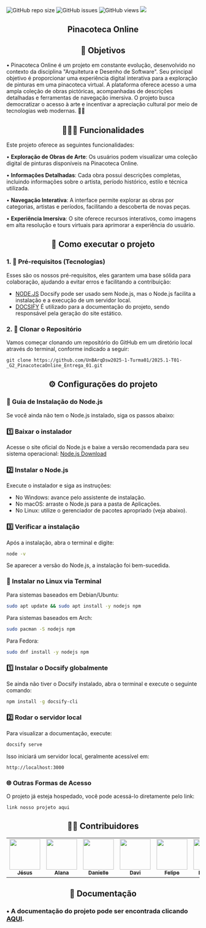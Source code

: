 <!-- Adiciona distintivos (shields) do GitHub -->
![GitHub repo size](https://img.shields.io/github/repo-size/UnBArqDsw2025-1-Turma01/2025.1-T01-_G2_PinacotecaOnline_Entrega_01?style=for-the-badge)
![GitHub issues](https://img.shields.io/github/issues/UnBArqDsw2025-1-Turma01/2025.1-T01-_G2_PinacotecaOnline_Entrega_01?style=for-the-badge)
![GitHub views](https://komarev.com/ghpvc/?username=UnBArqDsw2025-1-Turma01&repo=2025.1-T01-_G2_PinacotecaOnline_Entrega_01&color=blueviolet&style=for-the-badge&label=Views)
<img src="http://img.shields.io/static/v1?label=STATUS&message=Andamento&color=yellow&style=for-the-badge"/>

<!-- Título centralizado -->
<div align="center">
  <h2>Pinacoteca Online </h2>
</div>
<!-- Título centralizado -->
<div align="center">
  <h2>🎯 Objetivos </h2>
</div>
• Pinacoteca Online é um projeto em constante evolução, desenvolvido no contexto da disciplina "Arquitetura e Desenho de Software". Seu principal objetivo é proporcionar uma experiência digital interativa para a exploração de pinturas em uma pinacoteca virtual. A plataforma oferece acesso a uma ampla coleção de obras pictóricas, acompanhadas de descrições detalhadas e ferramentas de navegação imersiva. O projeto busca democratizar o acesso à arte e incentivar a apreciação cultural por meio de tecnologias web modernas. 🚀🎨

<!-- Título centralizado -->
<div align="center">
  <h2>👩🏾‍💻 Funcionalidades </h2>
</div

Este projeto oferece as seguintes funcionalidades:

• **Exploração de Obras de Arte**: Os usuários podem visualizar uma coleção digital de pinturas disponíveis na Pinacoteca Online.

• **Informações Detalhadas**: Cada obra possui descrições completas, incluindo informações sobre o artista, período histórico, estilo e técnica utilizada.

• **Navegação Interativa**: A interface permite explorar as obras por categorias, artistas e períodos, facilitando a descoberta de novas peças.

• **Experiência Imersiva**: O site oferece recursos interativos, como imagens em alta resolução e tours virtuais para aprimorar a experiência do usuário.

<!-- Título centralizado -->
<div align="center">
  <h2>🤞 Como executar o projeto </h2>
</div>

### 1. 🔑 Pré-requisitos **(Tecnologias)**
Esses são os nossos pré-requisitos, eles garantem uma base sólida para colaboração, ajudando a evitar erros e facilitando a contribuição:

- [NODE.JS](https://nodejs.org/) Docsify pode ser usado sem Node.js, mas o Node.js facilita a instalação e a execução de um servidor local.
- [DOCSIFY](https://docsify.js.org) É utilizado para a documentação do projeto, sendo responsável pela geração do site estático.

<!-- Adiciona a funçao de copiar o link do repositorio -->
### 2. 📍 Clonar o Repositório
Vamos começar clonando um repositório do GitHub em um diretório local através do terminal, conforme indicado a seguir:
```
git clone https://github.com/UnBArqDsw2025-1-Turma01/2025.1-T01-_G2_PinacotecaOnline_Entrega_01.git
```

  
<div align="center">
  <h2>⚙️ Configurações do projeto </h2>
</div>

### 🔧 Guia de Instalação do Node.js
Se você ainda não tem o Node.js instalado, siga os passos abaixo:

### 1️⃣ Baixar o instalador
Acesse o site oficial do Node.js e baixe a versão recomendada para seu sistema operacional:
[Node.js Download](https://nodejs.org/)

### 2️⃣ Instalar o Node.js
Execute o instalador e siga as instruções:
- No Windows: avance pelo assistente de instalação.
- No macOS: arraste o Node.js para a pasta de Aplicações.
- No Linux: utilize o gerenciador de pacotes apropriado (veja abaixo).

### 3️⃣ Verificar a instalação
Após a instalação, abra o terminal e digite:
```sh
node -v
```
Se aparecer a versão do Node.js, a instalação foi bem-sucedida.

### 📌 Instalar no Linux via Terminal
Para sistemas baseados em Debian/Ubuntu:
```sh
sudo apt update && sudo apt install -y nodejs npm
```
Para sistemas baseados em Arch:
```sh
sudo pacman -S nodejs npm
```
Para Fedora:
```sh
sudo dnf install -y nodejs npm
```
### 1️⃣ Instalar o Docsify globalmente

Se ainda não tiver o Docsify instalado, abra o terminal e execute o seguinte comando:
```sh
npm install -g docsify-cli
```

### 2️⃣ Rodar o servidor local
Para visualizar a documentação, execute:
```sh
docsify serve
```
Isso iniciará um servidor local, geralmente acessível em:
```
http://localhost:3000
```
### 🌐 Outras Formas de Acesso
O projeto já esteja hospedado, você pode acessá-lo diretamente pelo link:
```
link nosso projeto aqui
```

  
<div align="center">
  <h2>👩‍💻 Contribuidores </h2>
</div> 
<!-- Foto dos participantes do grupo -->
<div align="center">
  <table>
    <tr>
      <td align="center">
        <a href="https://github.com/xGabrielCv">
          <img src="https://github.com/xGabrielCv.png" width="80"/><br/>
          <sub><b>Jésus</b></sub>
        </a>
      </td>
      <td align="center">
        <a href="https://github.com/alanagabriele">
          <img src="https://github.com/alanagabriele.png" width="80"/><br/>
          <sub><b>Alana</b></sub>
        </a>
      </td>
      <td align="center">
        <a href="https://github.com/Danizelle">
          <img src="https://github.com/Danizelle.png" width="80"/><br/>
          <sub><b>Danielle</b></sub>
        </a>
      </td>
      <td align="center">
        <a href="https://github.com/DaviRogs">
          <img src="https://github.com/DaviRogs.png" width="80"/><br/>
          <sub><b>Davi</b></sub>
        </a>
      </td>
      <td align="center">
        <a href="https://github.com/fsousac">
          <img src="https://github.com/fsousac.png" width="80"/><br/>
          <sub><b>Felipe</b></sub>
        </a>
      </td>
      <td align="center">
        <a href="https://github.com/LeanArs">
          <img src="https://github.com/LeanArs.png" width="80"/><br/>
          <sub><b>Leandro</b></sub>
        </a>
      </td>
      <td align="center">
        <a href="https://github.com/akaeboshi">
          <img src="https://github.com/akaeboshi.png" width="80"/><br/>
          <sub><b>Lucas</b></sub>
        </a>
      </td>
      <td align="center">
        <a href="https://github.com/m4rllon">
          <img src="https://github.com/m4rllon.png" width="80"/><br/>
          <sub><b>Marllon</b></sub>
        </a>
      </td>
      <td align="center">
        <a href="https://github.com/mateuscavati">
          <img src="https://github.com/mateuscavati.png" width="80"/><br/>
          <sub><b>Mateus</b></sub>
        </a>
      </td>
      <td align="center">
        <a href="https://github.com/renantfm4">
          <img src="https://github.com/renantfm4.png" width="80"/><br/>
          <sub><b>Renan</b></sub>
        </a>
      </td>
    </tr>
  </table>
</div>

</div>
<div align="center">
  <h2>📄 Documentação </h2>
</div>

### • A documentação do projeto pode ser encontrada clicando [AQUI](https://unbarqdsw2025-1-turma01.github.io/2025.1-T01-_G2_PinacotecaOnline_Entrega_01/#/).
